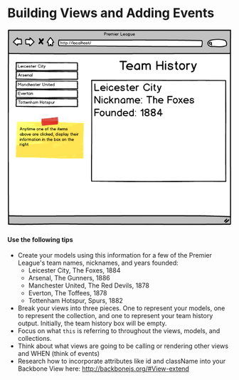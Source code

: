 # Building Views and Adding Events
![BPL](https://github.com/CodingDojoInc/Pearson-ES6-React-Angular2-Backbone/blob/master/Backbone/exercises/7_2_Manage_Trigger_Events/Manage_Trigger_Events_Assignment.png)

#### Use the following tips
- Create your models using this information for a few of the Premier League's team names, nicknames, and years founded:
  - Leicester City, The Foxes, 1884
  - Arsenal, The Gunners, 1886
  - Manchester United, The Red Devils, 1878
  - Everton, The Toffees, 1878
  - Tottenham Hotspur, Spurs, 1882
- Break your views into three pieces. One to represent your models, one to represent the collection, and one to represent your team history output. Initially, the team history box will be empty.
- Focus on what `this` is referring to throughout the views, models, and collections.
- Think about what views are going to be calling or rendering other views and WHEN (think of events)
- Research how to incorporate attributes like id and className into your Backbone View here: http://backbonejs.org/#View-extend
